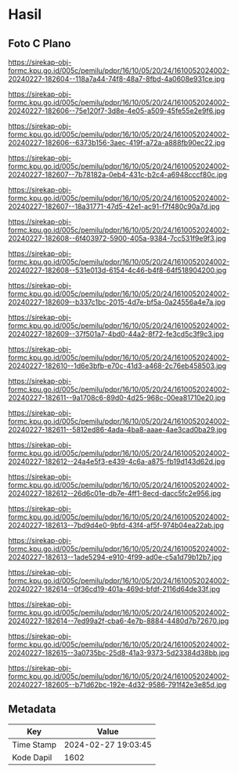 # Hasil

## Foto C Plano

https://sirekap-obj-formc.kpu.go.id/005c/pemilu/pdpr/16/10/05/20/24/1610052024002-20240227-182604--118a7a44-74f8-48a7-8fbd-4a0608e931ce.jpg

https://sirekap-obj-formc.kpu.go.id/005c/pemilu/pdpr/16/10/05/20/24/1610052024002-20240227-182606--75e120f7-3d8e-4e05-a509-45fe55e2e9f6.jpg

https://sirekap-obj-formc.kpu.go.id/005c/pemilu/pdpr/16/10/05/20/24/1610052024002-20240227-182606--6373b156-3aec-419f-a72a-a888fb90ec22.jpg

https://sirekap-obj-formc.kpu.go.id/005c/pemilu/pdpr/16/10/05/20/24/1610052024002-20240227-182607--7b78182a-0eb4-431c-b2c4-a6948cccf80c.jpg

https://sirekap-obj-formc.kpu.go.id/005c/pemilu/pdpr/16/10/05/20/24/1610052024002-20240227-182607--18a31771-47d5-42e1-ac91-f7f480c90a7d.jpg

https://sirekap-obj-formc.kpu.go.id/005c/pemilu/pdpr/16/10/05/20/24/1610052024002-20240227-182608--6f403972-5900-405a-9384-7cc531f9e9f3.jpg

https://sirekap-obj-formc.kpu.go.id/005c/pemilu/pdpr/16/10/05/20/24/1610052024002-20240227-182608--531e013d-6154-4c46-b4f8-64f518904200.jpg

https://sirekap-obj-formc.kpu.go.id/005c/pemilu/pdpr/16/10/05/20/24/1610052024002-20240227-182609--b337c1bc-2015-4d7e-bf5a-0a24556a4e7a.jpg

https://sirekap-obj-formc.kpu.go.id/005c/pemilu/pdpr/16/10/05/20/24/1610052024002-20240227-182609--37f501a7-4bd0-44a2-8f72-fe3cd5c3f9c3.jpg

https://sirekap-obj-formc.kpu.go.id/005c/pemilu/pdpr/16/10/05/20/24/1610052024002-20240227-182610--1d6e3bfb-e70c-41d3-a468-2c76eb458503.jpg

https://sirekap-obj-formc.kpu.go.id/005c/pemilu/pdpr/16/10/05/20/24/1610052024002-20240227-182611--9a1708c6-89d0-4d25-968c-00ea81710e20.jpg

https://sirekap-obj-formc.kpu.go.id/005c/pemilu/pdpr/16/10/05/20/24/1610052024002-20240227-182611--5812ed86-4ada-4ba8-aaae-4ae3cad0ba29.jpg

https://sirekap-obj-formc.kpu.go.id/005c/pemilu/pdpr/16/10/05/20/24/1610052024002-20240227-182612--24a4e5f3-e439-4c6a-a875-fb19d143d62d.jpg

https://sirekap-obj-formc.kpu.go.id/005c/pemilu/pdpr/16/10/05/20/24/1610052024002-20240227-182612--26d6c01e-db7e-4ff1-8ecd-dacc5fc2e956.jpg

https://sirekap-obj-formc.kpu.go.id/005c/pemilu/pdpr/16/10/05/20/24/1610052024002-20240227-182613--7bd9d4e0-9bfd-43f4-af5f-974b04ea22ab.jpg

https://sirekap-obj-formc.kpu.go.id/005c/pemilu/pdpr/16/10/05/20/24/1610052024002-20240227-182613--1ade5294-e910-4f99-ad0e-c5a1d79b12b7.jpg

https://sirekap-obj-formc.kpu.go.id/005c/pemilu/pdpr/16/10/05/20/24/1610052024002-20240227-182614--0f36cd19-401a-469d-bfdf-2116d64de33f.jpg

https://sirekap-obj-formc.kpu.go.id/005c/pemilu/pdpr/16/10/05/20/24/1610052024002-20240227-182614--7ed99a2f-cba6-4e7b-8884-4480d7b72670.jpg

https://sirekap-obj-formc.kpu.go.id/005c/pemilu/pdpr/16/10/05/20/24/1610052024002-20240227-182615--3a0735bc-25d8-41a3-9373-5d23384d38bb.jpg

https://sirekap-obj-formc.kpu.go.id/005c/pemilu/pdpr/16/10/05/20/24/1610052024002-20240227-182605--b71d62bc-192e-4d32-9586-791f42e3e85d.jpg


## Metadata

| Key        | Value               |
| ---------- | ------------------- |
| Time Stamp | 2024-02-27 19:03:45 |
| Kode Dapil | 1602                |



